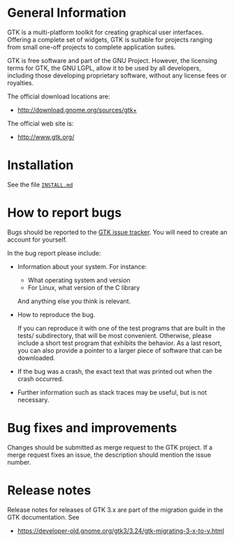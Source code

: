 General Information
===================

GTK is a multi-platform toolkit for creating graphical user interfaces.
Offering a complete set of widgets, GTK is suitable for projects ranging
from small one-off projects to complete application suites.

GTK is free software and part of the GNU Project. However, the licensing
terms for GTK, the GNU LGPL, allow it to be used by all developers,
including those developing proprietary software, without any license fees or
royalties.

The official download locations are:

- http://download.gnome.org/sources/gtk+

The official web site is:

- http://www.gtk.org/

Installation
============

See the file [`INSTALL.md`](./INSTALL.md)


How to report bugs
==================

Bugs should be reported to the [GTK issue
tracker](https://gitlab.gnome.org/GNOME/gtk/issues). You will need to create
an account for yourself.

In the bug report please include:

* Information about your system. For instance:

   - What operating system and version
   - For Linux, what version of the C library

  And anything else you think is relevant.

* How to reproduce the bug.

  If you can reproduce it with one of the test programs that are built
  in the tests/ subdirectory, that will be most convenient.  Otherwise,
  please include a short test program that exhibits the behavior.
  As a last resort, you can also provide a pointer to a larger piece
  of software that can be downloaded.

* If the bug was a crash, the exact text that was printed out
  when the crash occurred.

* Further information such as stack traces may be useful, but
  is not necessary.


Bug fixes and improvements
==========================

Changes should be submitted as merge request to the GTK project. If a merge
request fixes an issue, the description should mention the issue number.

Release notes
=============

Release notes for releases of GTK 3.x are part of the migration
guide in the GTK documentation. See

- https://developer-old.gnome.org/gtk3/3.24/gtk-migrating-3-x-to-y.html
